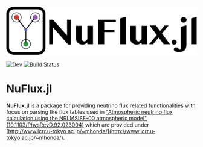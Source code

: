 ![](https://github.com/8me/NuFlux.jl/raw/main/docs/src/assets/nuflux.svg)

[![Dev](https://img.shields.io/badge/docs-dev-blue.svg)](https://8me.github.io/NuFlux.jl/dev)
[![Build Status](https://github.com/8me/NuFlux.jl/workflows/CI/badge.svg)](https://github.com/8me/NuFlux.jl/actions)

# NuFlux.jl

**NuFlux.jl** is a package for providing neutrino flux related functionalities 
with focus on parsing the flux tables used in ["Atmospheric neutrino flux calculation using the NRLMSISE-00 atmospheric model" (10.1103/PhysRevD.92.023004)](https://link.aps.org/doi/10.1103/PhysRevD.92.023004) 
which are provided under [http://www.icrr.u-tokyo.ac.jp/~mhonda/](http://www.icrr.u-tokyo.ac.jp/~mhonda/).

